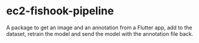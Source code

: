 # ec2-fishook-pipeline
A package to get an image and an annotation from a Flutter app, add to the dataset, retrain the model and send the model with the annotation file back.
